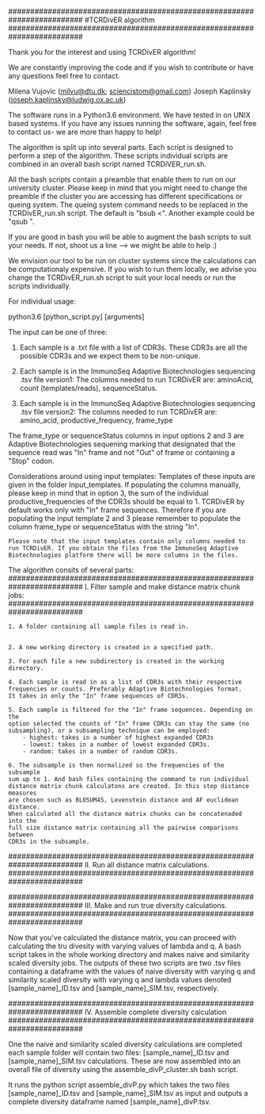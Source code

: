#########################################################################
#TCRDivER algorithm
#########################################################################

Thank you for the interest and using TCRDivER algorithm! 

We are constantly improving the code and if you wish to contribute or
have any questions feel free to contact. 

Milena Vujovic (milvu@dtu.dk; sciencistom@gmail.com)
Joseph Kaplinsky (joseph.kaplinsky@ludwig.ox.ac.uk)

The software runs in a Python3.6 environment. We have tested in on UNIX 
based systems. If you have any issues running the software, again, 
feel free to contact us- we are more than happy to help!

The algorithm is split up into several parts. Each script is designed 
to perform a step of the algorithm. These scripts individual scripts 
are combined in an overall bash script named TCRDiVER_run.sh. 

All the bash scripts contain a preamble that enable them to run 
on our university cluster. Please keep in mind that you might need to 
change the preamble if the cluster you are accessing has different 
specifications or queing system. The queing system command needs to be replaced 
in the TCRDivER_run.sh script. The default is "bsub <". Another example could be "qsub ". 


If you are good in bash you will be able to augment the bash scripts 
to suit your needs. If not, shoot us a line --> we might be able to help :) 

We envision our tool to be run on cluster systems since the calculations 
can be computationaly expensive. If you wish to run them locally, we advise you change 
the TCRDivER_run.sh script to suit your local needs or run the scripts individually. 

For individual usage: 

python3.6 [python_script.py] [arguments]


The input can be one of three: 

1. Each sample is a .txt file with a list of CDR3s. These CDR3s are all the possible CDR3s and we expect them to be non-unique.

2. Each sample is in the ImmunoSeq Adaptive Biotechnologies sequencing .tsv file version1:  The columns needed to run TCRDivER are: aminoAcid, count (templates/reads), sequenceStatus.

3. Each sample is in the ImmunoSeq Adaptive Biotechnologies sequencing .tsv file version2:  The columns needed to run TCRDivER are: amino_acid, productive_frequency, frame_type

The frame_type or sequenceStatus columns in input options 2 and 3 are Adaptive Biotechnologies sequening marking that designated that the sequence read was "In" frame and not "Out" of frame or containing a "Stop" codon. 

Considerations around using input templates: 
	Templates of these inputs are given in the folder Input_templates. If populating the columns manually, please keep in mind that in option 3, the sum of the individual productive_frequencies of the CDR3s should be equal to 1. TCRDivER by default works only with "In" frame sequences. Therefore if you are populating the input template 2 and 3 please remember to populate the column frame_type or sequenceStatus with the string "In". 

	Please note that the input templates contain only columns needed to run TCRDivER. If you obtain the files from the ImmunoSeq Adaptive Biotechnologies platform there will be more columns in the files. 




The algorithm consits of several parts: 
#########################################################################
I. Filter sample and make distance matrix chunk jobs: 
#########################################################################

	1. A folder containing all sample files is read in. 


	2. A new working directory is created in a specified path. 

	3. For each file a new subdirectory is created in the working directory. 

	4. Each sample is read in as a list of CDR3s with their respective 
	frequencies or counts. Preferably Adaptive Biotechnologies format. 
	It takes in only the "In" frame sequences of CDR3s.

	5. Each sample is filtered for the "In" frame sequences. Depending on the 
	option selected the counts of "In" frame CDR3s can stay the same (no 
	subsampling), or a subsampling technique can be employed: 
		- highest: takes in a number of highest expanded CDR3s
		- lowest: takes in a number of lowest expanded CDR3s. 
		- random: takes in a number of random CDR3s. 

	6. The subsample is then normalized so the frequencies of the subsample 
	sum up to 1. And bash files containing the command to run individual 
	distance matrix chunk calculatons are created. In this step distance measures
	are chosen such as BLOSUM45, Levenstein distance and AF euclidean distance.  
	When calculated all the distance matrix chunks can be concatenaded into the 
	full size distance matrix containing all the pairwise comparisons between 
	CDR3s in the subsample. 

#########################################################################
II. Run all distance matrix calculations. 
#########################################################################


#########################################################################
III. Make and run true diversity calculations. 
#########################################################################

Now that you've calculated the distance matrix, you can proceed with calculating the tru divesity with 
varying values of lambda and q. A bash script takes in the whole working directory and makes naive and 
similarity scaled diversity jobs. The outputs of these two scripts are two .tsv files containing a 
dataframe with the values of naive diversity with varying q and similarity scaled diversity with varying
q and lambda values denoted [sample_name]_ID.tsv and [sample_name]_SIM.tsv, respectively. 


#########################################################################
IV. Assemble complete diversity calculation 
#########################################################################

One the naive and similarity scaled diversity calculations are completed each sample folder will contain two files: 
[sample_name]_ID.tsv and [sample_name]_SIM.tsv calculations. These are now assembled into an overall file of diversity 
using the assemble_divP_cluster.sh bash script. 

It runs the python script assemble_divP.py which takes the two files [sample_name]_ID.tsv and [sample_name]_SIM.tsv 
as input and outputs a complete diversity dataframe named [sample_name]_divP.tsv. 





























